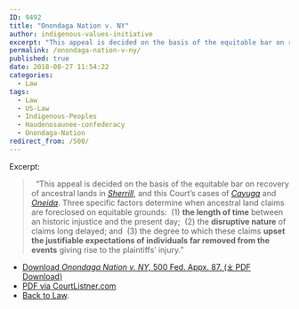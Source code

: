 ```yaml
---
ID: 9492
title: "Onondaga Nation v. NY"
author: indigenous-values-initiative
excerpt: "This appeal is decided on the basis of the equitable bar on recovery of ancestral lands in Sherrill, and this Court’s cases of Cayuga and Oneida. Three specific factors determine when ancestral land claims are foreclosed on equitable grounds:  (1) the length of time between an historic injustice and the present day;  (2) the disruptive nature of claims long delayed; and  (3) the degree to which these claims upset the justifiable expectations of individuals far removed from the events giving rise to the plaintiffs’ injury."
permalink: /onondaga-nation-v-ny/
published: true
date: 2018-08-27 11:54:22
categories:
  - Law
tags:
  - Law
  - US-Law
  - Indigenous-Peoples
  - Haudenosaunee-confederacy
  - Onondaga-Nation
redirect_from: /500/  
---
```

Excerpt:

>   “This appeal is decided on the basis of the equitable bar on recovery of ancestral lands in [_Sherrill_](/sherrill-v-oneida-opinion-of-the-court/), and this Court’s cases of [_Cayuga_](/cayuga-v-pataki/) and [_Oneida_](/oneida-indian-nation-v-county-of-oneida/). Three specific factors determine when ancestral land claims are foreclosed on equitable grounds:  (1) **the length of time** between an historic injustice and the present day;  (2) the **disruptive nature** of claims long delayed; and  (3) the degree to which these claims **upset the justifiable expectations of individuals far removed from the events** giving rise to the plaintiffs’ injury.”

- [Download _Onondaga Nation v. NY,_ 500 Fed. Appx. 87. (⤓ PDF Download)](/assets/pdfs/onondaga_nation_v._state_of_ny.pdf)
- [PDF via CourtListner.com](https://www.courtlistener.com/opinion/810552/onondaga-nation-v-state-of-ny/)
- [Back to Law](/law/).
